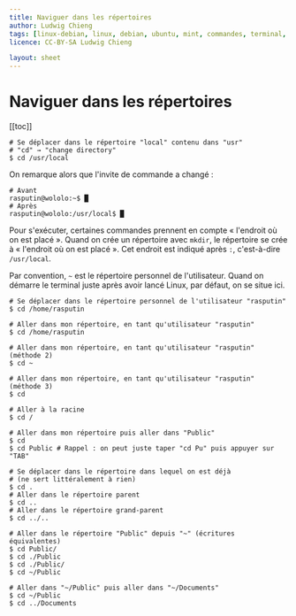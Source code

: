 ```yaml
---
title: Naviguer dans les répertoires
author: Ludwig Chieng
tags: [linux-debian, linux, debian, ubuntu, mint, commandes, terminal, shell, bash]
licence: CC-BY-SA Ludwig Chieng

layout: sheet
---
```


# Naviguer dans les répertoires

[[toc]]

``` shell
# Se déplacer dans le répertoire "local" contenu dans "usr"
# "cd" → "change directory"
$ cd /usr/local
```

On remarque alors que l'invite de commande a changé :

``` shell
# Avant
rasputin@wololo:~$ █
# Après
rasputin@wololo:/usr/local$ █
```

Pour s'exécuter, certaines commandes prennent en compte « l'endroit où on est placé ». Quand on crée un répertoire avec `mkdir`, le répertoire se crée à « l'endroit où on est placé ». Cet endroit est indiqué après `:`, c'est-à-dire `/usr/local`.

Par convention, `~` est le répertoire personnel de l'utilisateur. Quand on démarre le terminal juste après avoir lancé Linux, par défaut, on se situe ici.

``` shell
# Se déplacer dans le répertoire personnel de l'utilisateur "rasputin" 
$ cd /home/rasputin

# Aller dans mon répertoire, en tant qu'utilisateur "rasputin"
$ cd /home/rasputin

# Aller dans mon répertoire, en tant qu'utilisateur "rasputin" (méthode 2)
$ cd ~

# Aller dans mon répertoire, en tant qu'utilisateur "rasputin" (méthode 3)
$ cd

# Aller à la racine
$ cd /
```

``` shell
# Aller dans mon répertoire puis aller dans "Public"
$ cd
$ cd Public # Rappel : on peut juste taper "cd Pu" puis appuyer sur "TAB"

# Se déplacer dans le répertoire dans lequel on est déjà
# (ne sert littéralement à rien)
$ cd .
# Aller dans le répertoire parent
$ cd ..
# Aller dans le répertoire grand-parent
$ cd ../..

# Aller dans le répertoire "Public" depuis "~" (écritures équivalentes)
$ cd Public/
$ cd ./Public
$ cd ./Public/
$ cd ~/Public
```

``` shell
# Aller dans "~/Public" puis aller dans "~/Documents"
$ cd ~/Public
$ cd ../Documents

```